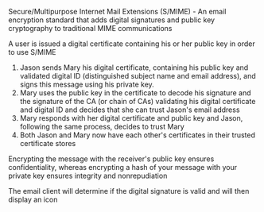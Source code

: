 Secure/Multipurpose Internet Mail Extensions (S/MIME) - An email encryption standard that adds digital signatures and public key cryptography to traditional MIME communications

A user is issued a digital certificate containing his or her public key in order to use S/MIME

1. Jason sends Mary his digital certificate, containing his public key and validated digital ID (distinguished subject name and email address), and signs this message using his private key.
2. Mary uses the public key in the certificate to decode his signature and the signature of the CA (or chain of CAs) validating his digital certificate and digital ID and decides that she can trust Jason's email address
3. Mary responds with her digital certificate and public key and Jason, following the same process, decides to trust Mary
4. Both Jason and Mary now have each other's certificates in their trusted certificate stores

Encrypting the message with the receiver's public key ensures confidentiality, whereas encrypting a hash of your message with your private key ensures integrity and nonrepudiation

The email client will determine if the digital signature is valid and will then display an icon

